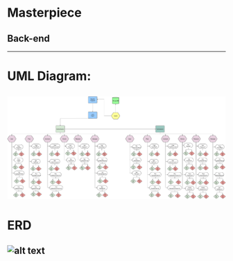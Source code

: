 # Masterpiece
## Back-end
---
# UML Diagram:
![alt text](https://github.com/MP-Project-Ghadier/server/blob/main/Untitled%20Diagram.drawio.png?raw=true)
---
# ERD
![alt text](url)
---